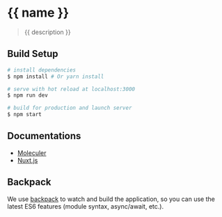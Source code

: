 # {{ name }}

> {{ description }}

## Build Setup

``` bash
# install dependencies
$ npm install # Or yarn install

# serve with hot reload at localhost:3000
$ npm run dev

# build for production and launch server
$ npm start
```

## Documentations

- [Moleculer](http://moleculer.services/docs/)
- [Nuxt.js](https://nuxtjs.org/guide/)

## Backpack

We use [backpack](https://github.com/palmerhq/backpack) to watch and build the application, so you can use the latest ES6 features (module syntax, async/await, etc.).
